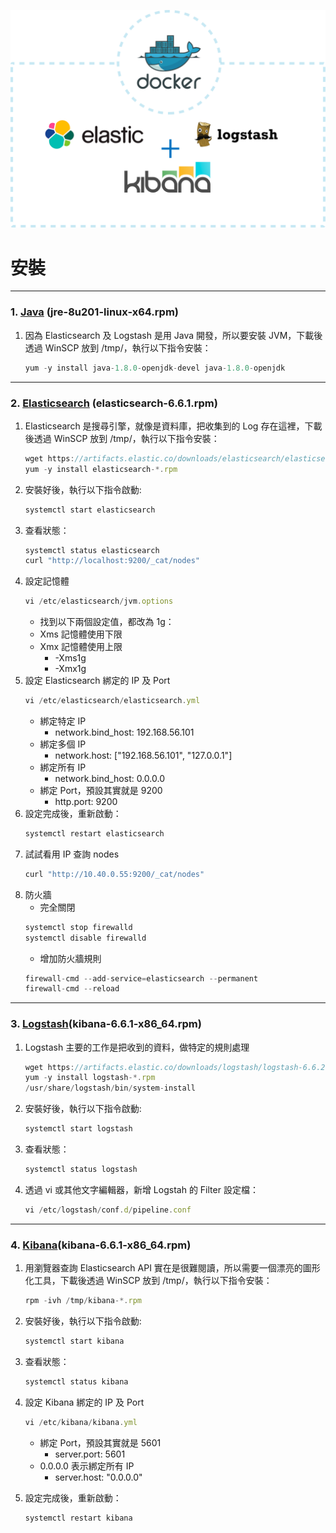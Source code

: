 

![](https://github.com/wdwd2233/Notes/blob/master/Linux/img/ELK.png?raw=true)


# 安裝
----
### 1. [Java](https://javadl.oracle.com/webapps/download/AutoDL?BundleId=236877_42970487e3af4f5aa5bca3f542482c60) (jre-8u201-linux-x64.rpm)
 1. 因為 Elasticsearch 及 Logstash 是用 Java 開發，所以要安裝 JVM，下載後透過 WinSCP 放到 /tmp/，執行以下指令安裝：
	```javascript
	yum -y install java-1.8.0-openjdk-devel java-1.8.0-openjdk
	```
	
----
### 2. [Elasticsearch](https://www.elastic.co/downloads/elasticsearch) (elasticsearch-6.6.1.rpm)
 1. Elasticsearch 是搜尋引擎，就像是資料庫，把收集到的 Log 存在這裡，下載後透過 WinSCP 放到 /tmp/，執行以下指令安裝：
	```javascript
	wget https://artifacts.elastic.co/downloads/elasticsearch/elasticsearch-6.6.2.rpm
	yum -y install elasticsearch-*.rpm
	```
 2. 安裝好後，執行以下指令啟動: 
	```javascript
	systemctl start elasticsearch
	```
 3. 查看狀態：
 	```javascript
	systemctl status elasticsearch
	curl "http://localhost:9200/_cat/nodes"
	```
 4. 設定記憶體
	```javascript
	vi /etc/elasticsearch/jvm.options
	```
	* 找到以下兩個設定值，都改為 1g：
	*  Xms 記憶體使用下限
	*  Xmx 記憶體使用上限
		* -Xms1g
		* -Xmx1g
 5. 設定 Elasticsearch 綁定的 IP 及 Port
 	```javascript
	vi /etc/elasticsearch/elasticsearch.yml
	```
	* 綁定特定 IP
		* network.bind_host: 192.168.56.101
	* 綁定多個 IP
		* network.host: ["192.168.56.101", "127.0.0.1"]
	* 綁定所有 IP
		* network.bind_host: 0.0.0.0
	* 綁定 Port，預設其實就是 9200
		* http.port: 9200
 6. 設定完成後，重新啟動：
  	```javascript
	systemctl restart elasticsearch
	```
 7. 試試看用 IP 查詢 nodes
   	```javascript
	curl "http://10.40.0.55:9200/_cat/nodes"
	```
 8. 防火牆
	* 完全關閉
     ```javascript
	systemctl stop firewalld
	systemctl disable firewalld
	```
	* 增加防火牆規則
     ```javascript
	firewall-cmd --add-service=elasticsearch --permanent
	firewall-cmd --reload
	```
	
----
### 3. [Logstash](https://www.elastic.co/downloads/kibana)(kibana-6.6.1-x86_64.rpm)

1. Logstash 主要的工作是把收到的資料，做特定的規則處理
	```javascript
	wget https://artifacts.elastic.co/downloads/logstash/logstash-6.6.2.rpm
	yum -y install logstash-*.rpm
	/usr/share/logstash/bin/system-install
	```
2. 安裝好後，執行以下指令啟動: 
	```javascript
	systemctl start logstash
	```	
3. 查看狀態：
 	```javascript
	systemctl status logstash
	```
4. 透過 vi 或其他文字編輯器，新增 Logstah 的 Filter 設定檔：
 	```javascript
	vi /etc/logstash/conf.d/pipeline.conf
	```
	
----
### 4. [Kibana](https://www.elastic.co/downloads/kibana)(kibana-6.6.1-x86_64.rpm)

1. 用瀏覽器查詢 Elasticsearch API 實在是很難閱讀，所以需要一個漂亮的圖形化工具，下載後透過 WinSCP 放到 /tmp/，執行以下指令安裝：
	```javascript
	rpm -ivh /tmp/kibana-*.rpm
	```
2. 安裝好後，執行以下指令啟動: 
	```javascript
	systemctl start kibana
	```
3. 查看狀態：
 	```javascript
	systemctl status kibana
	```
4. 設定 Kibana  綁定的 IP 及 Port
 	```javascript
	vi /etc/kibana/kibana.yml
	```
	*  綁定 Port，預設其實就是 5601
		* server.port: 5601
	*  0.0.0.0 表示綁定所有 IP
		* server.host: "0.0.0.0"
	
 6. 設定完成後，重新啟動：
  	```javascript
	systemctl restart kibana
	```


